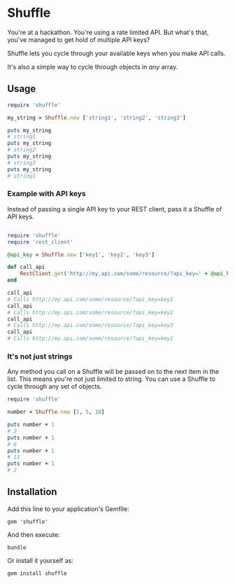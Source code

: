 # Shuffle

You're at a hackathon. You're using a rate limited API. But what's that, you've managed to get hold of multiple API keys?

Shuffle lets you cycle through your available keys when you make API calls.

It's also a simple way to cycle through objects in _any_ array.

## Usage

```ruby
require 'shuffle'

my_string = Shuffle.new ['string1', 'string2', 'string3']

puts my_string
# string1
puts my_string
# string2
puts my_string
# string3
puts my_string
# string1
```

### Example with API keys

Instead of passing a single API key to your REST client, pass it a Shuffle of API keys.

```ruby

require 'shuffle'
require 'rest_client'

@api_key = Shuffle.new ['key1', 'key2', 'key3']

def call_api
    RestClient.get('http://my.api.com/some/resource/?api_key=' + @api_key)
end

call_api
# Calls http://my.api.com/some/resource/?api_key=key1
call_api
# Calls http://my.api.com/some/resource/?api_key=key2
call_api
# Calls http://my.api.com/some/resource/?api_key=key3
call_api
# Calls http://my.api.com/some/resource/?api_key=key1
```

### It's not just strings

Any method you call on a Shuffle will be passed on to the next item in the list. This means you're not just limited to string. You can use a Shuffle to cycle through any set of objects.

```ruby
require 'shuffle'

number = Shuffle.new [1, 5, 10]

puts number + 1
# 2
puts number + 1
# 6
puts number + 1
# 11
puts number + 1
# 2
```

## Installation

Add this line to your application's Gemfile:

```
gem 'shuffle'
```

And then execute:

```
bundle
```

Or install it yourself as:

```
gem install shuffle
```